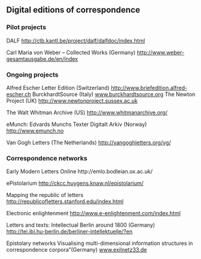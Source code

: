 <h2>Digital editions of correspondence</h2>

<h3>Pilot projects</h3>

DALF http://ctb.kantl.be/project/dalf/dalfdoc/index.html

Carl Maria von Weber – Collected Works (Germany) 
 http://www.weber-gesamtausgabe.de/en/Index 

<h3>Ongoing projects</h3>

Alfred Escher Letter Edition (Switzerland) 
http://www.briefedition.alfred-escher.ch
BurckhardtSource (Italy) 
www.burckhardtsource.org
The Newton Project (UK) 
http://www.newtonproject.sussex.ac.uk

The Walt Whitman Archive (US) 
http://www.whitmanarchive.org/

eMunch: Edvards Munchs Texter Digitalt Arkiv (Norway) 
http://www.emunch.no

Van Gogh Letters (The Netherlands)
http://vangoghletters.org/vg/


<h3>Correspondence networks </h3>
Early Modern Letters Online http://emlo.bodleian.ox.ac.uk/

ePistolarium
http://ckcc.huygens.knaw.nl/epistolarium/

Mapping the republic of letters 
http://republicofletters.stanford.edu/index.html

Electronic enlightenment 
http://www.e-enlightenment.com/index.html

Letters and texts: Intellectual Berlin around 1800 (Germany)  
http://tei.ibi.hu-berlin.de/berliner-intellektuelle/?en

Epistolary networks Visualising multi-dimensional information structures in correspondence corpora”(Germany)
www.exilnetz33.de
